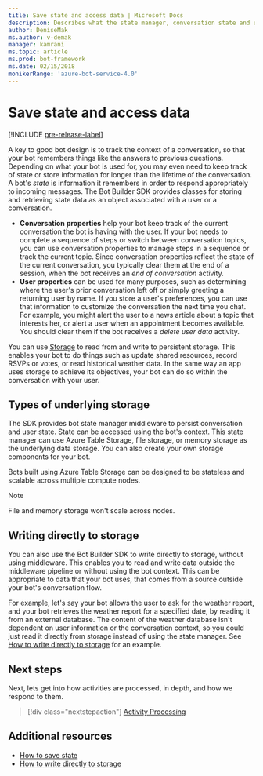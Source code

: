 ```yaml
---
title: Save state and access data | Microsoft Docs
description: Describes what the state manager, conversation state and user state is within the Bot Builder SDK.
author: DeniseMak
ms.author: v-demak
manager: kamrani
ms.topic: article
ms.prod: bot-framework
ms.date: 02/15/2018
monikerRange: 'azure-bot-service-4.0'
---
```


# Save state and access data
[!INCLUDE [pre-release-label](../includes/pre-release-label.md)]

A key to good bot design is to track the context of a conversation, so that your bot remembers things like the answers to previous questions.
Depending on what your bot is used for, you may even need to keep track of state or store information for longer than the lifetime of the conversation.
A bot's *state* is information it remembers in order to respond appropriately to incoming messages. The Bot Builder SDK provides classes for storing and retrieving state data as an object associated with a user or a conversation.

* **Conversation properties** help your bot keep track of the current conversation the bot is having with the user. If your bot needs to complete a sequence of steps or switch between conversation topics, you can use conversation properties to manage steps in a sequence or track the current topic. Since conversation properties reflect the state of the current conversation, you typically clear them at the end of a session, when the bot receives an _end of conversation_ activity.
* **User properties** can be used for many purposes, such as determining where the user's prior conversation left off or simply greeting a returning user by name. If you store a user's preferences, you can use that information to customize the conversation the next time you chat. For example, you might alert the user to a news article about a topic that interests her, or alert a user when an appointment becomes available. You should clear them if the bot receives a _delete user data_ activity.

You can use [Storage](bot-builder-howto-v4-storage.md) to read from and write to persistent storage. This enables your bot to do things such as update shared resources, record RSVPs or votes, or read historical weather data. In the same way an app uses storage to achieve its objectives, your bot can do so within the conversation with your user.

<!-- 
*Conversation state* pertains to the current conversation that the user is having with your bot. When the conversation ends, your bot deletes this data.

You can also store *user state* that persists after a conversation ends. For example, if you store a user's preferences, you can use that information to customize the conversation the next time you chat. For example, you might alert the user to a news article about a topic that interests her, or alert a user when an appointment becomes available. 
-->

<!-- You should generally avoid saving state using a global variable or function closures.
Doing so will create issues when you want to scale out your bot. Instead, use the conversation state and user state middleware that the BotBuilder SDK provides --> 


## Types of underlying storage

The SDK provides bot state manager middleware to persist conversation and user state. State can be accessed using the bot's context. This state manager can use Azure Table Storage, file storage, or memory storage as the underlying data storage. You can also create your own storage components for your bot.

Bots built using Azure Table Storage can be designed to be stateless and scalable across multiple compute nodes.

> [!NOTE] 
> File and memory storage won't scale across nodes.

## Writing directly to storage

You can also use the Bot Builder SDK to write directly to storage, without using middleware. This enables you to read and write data outside the middleware pipeline or without using the bot context. This can be appropriate to data that your bot uses, that comes from a source outside your bot's conversation flow.

For example, let's say your bot allows the user to ask for the weather report, and your bot retrieves the weather report for a specified date, by reading it from an external database. The content of the weather database isn't dependent on user information or the conversation context, so you could just read it directly from storage instead of using the state manager.  See [How to write directly to storage](bot-builder-howto-v4-storage.md) for an example.

## Next steps

Next, lets get into how activities are processed, in depth, and how we respond to them.

> [!div class="nextstepaction"]
> [Activity Processing](bot-builder-concept-activity-processing.md)

## Additional resources

- [How to save state](bot-builder-howto-v4-state.md)
- [How to write directly to storage](bot-builder-howto-v4-storage.md)
